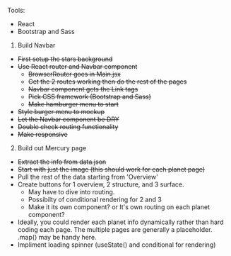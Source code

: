 Tools:
- React
- Bootstrap and Sass

1. Build Navbar
  - ~~First setup the stars background~~
  - ~~Use React router and Navbar component~~
    - ~~BrowserRouter goes in Main.jsx~~
    - ~~Get the 2 routes working then do the rest of the pages~~
    - ~~Navbar component gets the Link tags~~
    - ~~Pick CSS framework (Bootstrap and Sass)~~
    - ~~Make hamburger menu to start~~
  - ~~Style burger menu to mockup~~
  - ~~Let the Navbar component be DRY~~
  - ~~Double check routing functionality~~
  - ~~Make responsive~~

2. Build out Mercury page
  - ~~Extract the info from data.json~~
  - ~~Start with just the image (this should work for each planet page)~~
  - Pull the rest of the data starting from 'Overview'
  - Create buttons for 1 overview, 2 structure, and 3 surface. 
    - May have to dive into routing. 
    - Possibilty of conditional rendering for 2 and 3
    - Make it its own component? or It's own routing on each planet component?
  - Ideally, you could render each planet info dynamically rather than hard coding each page. The multiple pages are generally a placeholder. .map() may be handy here.
  - Impliment loading spinner (useState() and conditional for rendering)